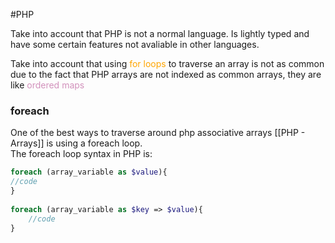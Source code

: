 #PHP 

Take into account that PHP is not a normal language. 
Is lightly typed and have some certain features not avaliable in other languages. 

Take into account that using <span style="color:orange;">for loops</span> to traverse an array is not as common due to the fact that PHP arrays are not indexed as common arrays, they are like <span style="color:#d291bc;">ordered maps</span>


### foreach 

One of the best ways to traverse around php associative arrays [[PHP - Arrays]] is using a foreach loop.  
The foreach loop syntax in PHP is: 

```PHP
foreach (array_variable as $value){
//code
}
    
foreach (array_variable as $key => $value){
	//code
}
```
